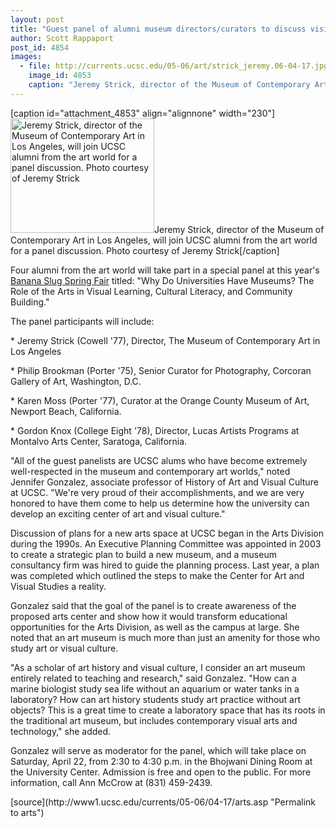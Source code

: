 ```yaml
---
layout: post
title: "Guest panel of alumni museum directors/curators to discuss vision for new UCSC arts center"
author: Scott Rappaport
post_id: 4854
images:
  - file: http://currents.ucsc.edu/05-06/art/strick_jeremy.06-04-17.jpg
    image_id: 4853
    caption: "Jeremy Strick, director of the Museum of Contemporary Art in Los Angeles, will join UCSC alumni from the art world for a panel discussion. Photo courtesy of Jeremy Strick"
---
```


[caption id="attachment_4853" align="alignnone" width="230"]<a href="http://localhost/mysite/wp-content/uploads/2006/04/strick_jeremy.06-04-17.jpg"><img class="size-full wp-image-4853" src="http://localhost/mysite/wp-content/uploads/2006/04/strick_jeremy.06-04-17.jpg" alt="Jeremy Strick, director of the Museum of Contemporary Art in Los Angeles, will join UCSC alumni from the art world for a panel discussion. Photo courtesy of Jeremy Strick" width="230" height="183" /></a>Jeremy Strick, director of the Museum of Contemporary Art in Los Angeles, will join UCSC alumni from the art world for a panel discussion. Photo courtesy of Jeremy Strick[/caption]
<a name="content" id="content"></a>
<p>
  Four alumni from the art world will take part in a special panel at this year's <a href="http://www.alumni.ucsc.edu/reunions/">Banana Slug Spring Fair</a> titled: "Why Do Universities Have Museums? The Role of the Arts in Visual Learning, Cultural Literacy, and Community Building."
</p>
<p>
  The panel participants will include:
</p>
<p>
  * Jeremy Strick (Cowell '77), Director, The Museum of Contemporary Art in Los Angeles
</p>
<p>
  * Philip Brookman (Porter '75), Senior Curator for Photography, Corcoran Gallery of Art, Washington, D.C.
</p>
<p>
  * Karen Moss (Porter '77), Curator at the Orange County Museum of Art, Newport Beach, California.
</p>
<p>
  * Gordon Knox (College Eight '78), Director, Lucas Artists Programs at Montalvo Arts Center, Saratoga, California.
</p>
<p>
  "All of the guest panelists are UCSC alums who have become extremely well-respected in the museum and contemporary art worlds," noted Jennifer Gonzalez, associate professor of History of Art and Visual Culture at UCSC. "We're very proud of their accomplishments, and we are very honored to have them come to help us determine how the university can develop an exciting center of art and visual culture."
</p>
<p>
  Discussion of plans for a new arts space at UCSC began in the Arts Division during the 1990s. An Executive Planning Committee was appointed in 2003 to create a strategic plan to build a new museum, and a museum consultancy firm was hired to guide the planning process. Last year, a plan was completed which outlined the steps to make the Center for Art and Visual Studies a reality.
</p>
<p>
  Gonzalez said that the goal of the panel is to create awareness of the proposed arts center and show how it would transform educational opportunities for the Arts Division, as well as the campus at large. She noted that an art museum is much more than just an amenity for those who study art or visual culture.
</p>
<p>
  "As a scholar of art history and visual culture, I consider an art museum entirely related to teaching and research," said Gonzalez. "How can a marine biologist study sea life without an aquarium or water tanks in a laboratory? How can art history students study art practice without art objects? This is a great time to create a laboratory space that has its roots in the traditional art museum, but includes contemporary visual arts and technology," she added.
</p>
<p>
  Gonzalez will serve as moderator for the panel, which will take place on Saturday, April 22, from 2:30 to 4:30 p.m. in the Bhojwani Dining Room at the University Center. Admission is free and open to the public. For more information, call Ann McCrow at (831) 459-2439.
</p>
<form>
  <input name="t1" size="-1" type="hidden">
</form>




</p>
[source](http://www1.ucsc.edu/currents/05-06/04-17/arts.asp "Permalink to arts")
